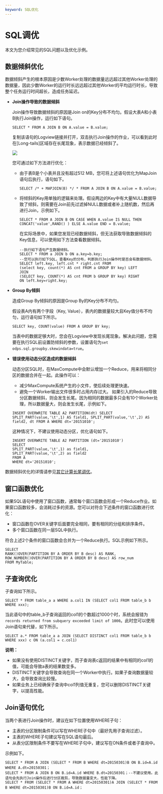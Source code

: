 ```yaml
---
keyword: SQL优化
---
```


# SQL调优

本文为您介绍常见的SQL问题以及优化示例。

## 数据倾斜优化

数据倾斜产生的根本原因是少数Worker处理的数据量远远超过其他Worker处理的数据量，因此少数Worker的运行时长远远超过其他Worker的平均运行时长，导致整个任务运行时间超长，造成任务延迟。

-   **Join操作导致的数据倾斜**

    Join操作导致数据倾斜的原因是Join on的Key分布不均匀。假设大表A和小表B执行Join操作，运行如下语句。

    ```
    SELECT * FROM A JOIN B ON A.value = B.value;
    ```

    复制该语句的Logview链接并打开，双击执行Join操作的作业，可以看到此时在\[Long-tails\]区域存在长尾现象，表示数据已经倾斜了。

    ![](https://static-aliyun-doc.oss-cn-hangzhou.aliyuncs.com/assets/img/zh-CN/3004359951/p37045.png)

    您可通过如下方法进行优化：

    -   由于表B是个小表并且没有超过512 MB，您可将上述语句优化为MapJoin语句后执行，语句如下。

        ```
        SELECT /* + MAPJOIN(B) */ * FROM A JOIN B ON A.value = B.value;
        ```

    -   将倾斜的Key用单独的逻辑来处理。假设两边的Key中有大量NULL数据导致了倾斜，则需要在Join前先过滤掉NULL数据或者补上随机数，然后再进行Join，示例如下。

        ```
        SELECT * FROM A JOIN B ON CASE WHEN A.value IS NULL THEN CONCAT('value',RAND() ) ELSE A.value END = B.value;
        ```

        在实际场景中，如果您发现已经数据倾斜，但无法获取导致数据倾斜的Key信息，可以使用如下方法查看数据倾斜。

        ```
        --执行如下语句产生数据倾斜。
        SELECT * FROM a JOIN b ON a.key=b.key;  
        --您可以执行如下SQL，查看Key的分布，判断执行Join操作时是否会有数据倾斜。
        SELECT left.key, left.cnt * right.cnt FROM 
        (select key, count(*) AS cnt FROM a GROUP BY key) LEFT 
        JOIN
        (SELECT key, COUNT(*) AS cnt FROM b GROUP BY key) RIGHT
        ON left.key=right.key;
        ```

-   **Group By倾斜**

    造成Group By倾斜的原因是Group By的Key分布不均匀。

    假设表A内有两个字段（Key, Value），表内的数据量较大且Key值分布不均匀，运行语句如下所示。

    ```
    SELECT key, COUNT(value) FROM A GROUP BY key;
    ```

    当表中的数据足够大时，您会在Logview中发现长尾现象。解决此问题，您需要在执行SQL前设置防倾斜的参数，设置语句为`set odps.sql.groupby.skewindata=true`。

-   **错误使用动态分区造成的数据倾斜**

    动态分区SQL时，在MaxCompute中会默认增加一个Reduce，用来将相同分区的数据合并在一起。此操作可以：

    -   减少MaxCompute系统产生的小文件，使后续处理更快速。
    -   避免一个Worker输出文件很多时占用内存过大。
    如果引入的Reduce导致分区数据倾斜，则会发生长尾。因为相同的数据最多只会有10个Worker处理，所以数据量大，则会发生长尾，示例如下。

    ```
    INSERT OVERWRITE TABLE A2 PARTITION(dt) SELECT SPLIT_PART(value,'\t',1) AS field1, SPLIT_PART(value,'\t',2) AS field2, dt FROM A WHERE dt='20151010';
    ```

    这种情况下，不建议使用动态分区，优化语句如下。

    ```
    INSERT OVERWRITE TABLE A2 PARTITION (dt='20151010') 
    SELECT
    SPLIT_PART(value,'\t',1) as field1,
    SPLIT_PART(value,'\t',2) as field2
    FROM A 
    WHERE dt='20151010';
    ```


数据倾斜优化的详情请参见[其它计算长尾调优](/intl.zh-CN/最佳实践/计算优化/其它计算长尾调优.md)。

## 窗口函数优化

如果SQL语句中使用了窗口函数，通常每个窗口函数会形成一个Reduce作业。如果窗口函数较多，会消耗过多的资源。您可以对符合下述条件的窗口函数进行优化：

-   窗口函数在OVER关键字后面要完全相同，要有相同的分组和排序条件。
-   多个窗口函数在同一层SQL中执行。

符合上述2个条件的窗口函数会合并为一个Reduce执行。SQL示例如下所示。

```
SELECT
RANK()OVER(PARTITION BY A ORDER BY B desc) AS RANK,
ROW_NUMBER()OVER(PARTITION BY A ORDER BY B desc) AS row_num
FROM MyTable;
```

## 子查询优化

子查询如下所示。

```
SELECT * FROM table_a a WHERE a.col1 IN (SELECT col1 FROM table_b b WHERE xxx);
```

当此语句中的table\_b子查询返回的col1的个数超过1000个时，系统会报错为`records returned from subquery exceeded limit of 1000`。此时您可以使用Join语句来代替，如下所示。

```
SELECT a.* FROM table_a a JOIN (SELECT DISTINCT col1 FROM table_b b WHERE xxx) c ON (a.col1 = c.col1)
```

**说明：**

-   如果没有使用DISTINCT关键字，而子查询表c返回的结果中有相同的col1的值，可能会导致a表的结果数变多。
-   DISTINCT关键字会导致查询在同一个Worker中执行。如果子查询数据量较大，会导致查询比较慢。
-   如果业务上已经确保子查询中col1列值无重复，您可以删除DISTINCT关键字，以提高性能。

## Join语句优化

当两个表进行Join操作时，建议在如下位置使用WHERE子句：

-   主表的分区限制条件可以写在WHERE子句中（最好先用子查询过滤）。
-   主表的WHERE子句建议写在SQL语句最后。
-   从表分区限制条件不要写在WHERE子句中，建议写在ON条件或者子查询中。

示例如下。

```
SELECT * FROM A JOIN (SELECT * FROM B WHERE dt=20150301)B ON B.id=A.id WHERE A.dt=20150301；
SELECT * FROM A JOIN B ON B.id=A.id WHERE B.dt=20150301；--不建议使用。此语句会先执行Join操作后进行分区裁剪，导致数据量变大，性能下降。
SELECT * FROM (SELECT * FROM A WHERE dt=20150301)A JOIN (SELECT * FROM B WHERE dt=20150301)B ON B.id=A.id；
```

